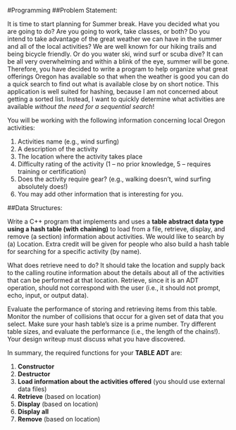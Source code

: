#Programming
##Problem Statement:

It is time to start planning for Summer break. Have you decided what you are going to do? Are you going to work, take classes, or both? Do you intend to take advantage of the great weather we can have in the summer and all of the local activities? We are well known for our hiking trails and being bicycle friendly. Or do you water ski, wind surf or scuba dive? It can be all very overwhelming and within a blink of the eye, summer will be gone. Therefore, you have decided to write a program to help organize what great offerings Oregon has available so that when the weather is good you can do a quick search to find out what is available close by on short notice. This application is well suited for hashing, because I am not concerned about getting a sorted list. Instead, I want to quickly determine what activities are available *without the need for a sequential search*!

You will be working with the following information concerning local Oregon activities:

1. Activities name (e.g., wind surfing)
2. A description of the activity
3. The location where the activity takes place
4. Difficulty rating of the activity (1 – no prior knowledge, 5 – requires training or certification)
5. Does the activity require gear? (e.g., walking doesn’t, wind surfing absolutely does!)
6. You may add other information that is interesting for you.

##Data Structures: 

Write a C++ program that implements and uses a **table abstract data type using a hash table (with chaining)** to load from a file, retrieve, display, and remove (a section) information about activities. We would like to search by (a) Location. Extra credit will be given for people who also build a hash table for searching for a specific activity (by name).

What does retrieve need to do? It should take the location and supply back to the calling routine information about the details about all of the activities that can be performed at that location. Retrieve, since it is an ADT operation, should not correspond with the user (i.e., it should not prompt, echo, input, or output data).

Evaluate the performance of storing and retrieving items from this table. Monitor the number of collisions that occur for a given set of data that you select. Make sure your hash table’s size is a prime number. Try different table sizes, and evaluate the performance (i.e., the length of the chains!). Your design writeup must discuss what you have discovered.

In summary, the required functions for your **TABLE ADT** are:

1. **Constructor**
2. **Destructor**
3. **Load information about the activities offered** (you should use external data files)
4. **Retrieve** (based on location)
5. **Display** (based on location)
6. **Display all**
7. **Remove** (based on location)

